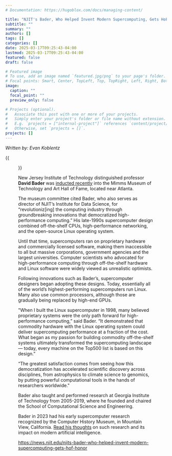```yaml
---
# Documentation: https://hugoblox.com/docs/managing-content/

title: "NJIT's Bader, Who Helped Invent Modern Supercomputing, Gets HoF Honor"
subtitle: ""
summary: ""
authors: []
tags: []
categories: []
date: 2025-03-17T09:25:43-04:00
lastmod: 2025-03-17T09:25:43-04:00
featured: false
draft: false

# Featured image
# To use, add an image named `featured.jpg/png` to your page's folder.
# Focal points: Smart, Center, TopLeft, Top, TopRight, Left, Right, BottomLeft, Bottom, BottomRight.
image:
  caption: ""
  focal_point: ""
  preview_only: false

# Projects (optional).
#   Associate this post with one or more of your projects.
#   Simply enter your project's folder or file name without extension.
#   E.g. `projects = ["internal-project"]` references `content/project/deep-learning/index.md`.
#   Otherwise, set `projects = []`.
projects: []
---
```


*Written by: Evan Koblentz*

{{<figure src="databank-ribboncutting-8545.jpg" caption="NJIT's Wulver supercomputer, like most of its type, has familiar hardware and the Linux operating system">}}



New Jersey Institute of Technology distinguished professor **David Bader** was [inducted recently](https://www.linkedin.com/posts/dbader13_im-honored-to-receive-the-2025-heatherington-activity-7303581245014224896-mWG4/) into the Mimms Museum of Technology and Art Hall of Fame, located near Atlanta.

The museum committee cited Bader, who also serves as director of NJIT’s Institute for Data Science, for “revolutioniz[ing] the computing industry through groundbreaking innovations that democratized high-performance computing.” His late-1990s supercomputer design combined off-the-shelf CPUs, high-performance networking, and the open-source Linux operating system.

Until that time, supercomputers ran on proprietary hardware and commercially licensed software, making them inaccessible to all but massive corporations, government agencies and the largest universities. Computer scientists who advocated for high-performance computing through off-the-shelf hardware and Linux software were widely viewed as unrealistic optimists.

Following innovations such as Bader’s, supercomputer designers began adopting these designs. Today, essentially all of the world’s highest-performing supercomputers run Linux. Many also use common processors, although those are gradually being replaced by high-end GPUs.

"When I built the Linux supercomputer in 1998, many believed proprietary systems were the only path forward for high-performance computing,” said Bader. “It demonstrated that commodity hardware with the Linux operating system could deliver supercomputing performance at a fraction of the cost. What began as my passion for building commodity off-the-shelf systems ultimately transformed the supercomputing landscape — today, every machine on the Top500 list is based on this design.”

“The greatest satisfaction comes from seeing how this democratization has accelerated scientific discovery across disciplines, from astrophysics to climate science to genomics, by putting powerful computational tools in the hands of researchers worldwide."

Bader also taught and performed research at Georgia Institute of Technology from 2005-2019, where he founded and chaired the School of Computational Science and Engineering.

Bader in 2023 had his early supercomputer research recognized by the Computer History Museum, in Mountain View, California. [Read his thoughts](https://news.njit.edu/njits-david-bader-future-ai-silver-linings-touch-grey) on such research and its impact on modern artificial intelligence.

https://news.njit.edu/njits-bader-who-helped-invent-modern-supercomputing-gets-hof-honor
